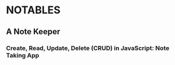 # NOTABLES 
## A Note Keeper
### Create, Read, Update, Delete (CRUD) in JavaScript: Note Taking App
